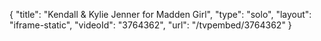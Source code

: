 {
    "title": "Kendall & Kylie Jenner for Madden Girl",
    "type": "solo",
    "layout": "iframe-static",
    "videoId": "3764362",
    "url": "\/tvpembed\/3764362"
}